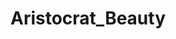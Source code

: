 # Aristocrat_Beauty
<!-- 
# Welcome to Valognan City
#### Project One: UI/UX Design
###### Developed by Lanique Lynn Peterson

[<img width="641" alt="Valognan City Homepage" src="https://raw.githubusercontent.com/La-Nique/CyberPunk_Reality/main/src/components/pudding/home-ss.png">](https://github.com/La-Nique)

### Synposis

Hover over to Valognan City and experience the ultimate combination of quantum traveling, digital glitz, and exponential intellectual advancement. 

Come get lost in a lively city where robots roam the streets and holographic advertisements light up the skies. Indulge in the latest in cyberwear and high-tech gadgets, and be amazed by the breathtaking architecture that blends the past and the future. The future is now, and it's all happening here.

### Backstory + Inspiration-- Developer's words

> Choose a place/destination (real or fictional) and create a React app to advertise it (attractions, restaurants, historical sites, etc...)

Valognan City was inspired by Night City from CyberPunk, the video game, and Tron. 

### How-to

```$
$ npm start
```

## React JavaScript Site Demo

### Homepage

[<img width="641" alt="Valognan City Homepage" src="https://raw.githubusercontent.com/La-Nique/CyberPunk_Reality/c18581b30427e0f6890864fa58a6fb72b272f82d/src/components/pudding/homepage.gif">](https://github.com/La-Nique)

### Entirety

[<img width="641" alt="Valognan City Homepage" src="https://github.com/La-Nique/CyberPunk_Reality/blob/c18581b30427e0f6890864fa58a6fb72b272f82d/src/components/pudding/pudding.gif?raw=true">](https://github.com/La-Nique)

### Error Page

[<img width="641" alt="Valognan City Homepage" src="https://raw.githubusercontent.com/La-Nique/CyberPunk_Reality/c18581b30427e0f6890864fa58a6fb72b272f82d/src/components/pudding/error.gif">](https://github.com/La-Nique)

<br>

### Project Breakdown

- [x] Git workflow. 
Must use feature branch workflow and create pull requests before merging feature branches.
- [x] Correctness of other tools used. 
(i.e. should *only* be using React, React-Router, and vanilla CSS)
- [x] User experience. 
How does it feel to use and navigate your website? Is the content presented to the user in a readable and useful manner? This includes colors, fonts, and backgrounds chosen.
- [x] All content criteria are met:
    - [x] There is a visually appealing homepage to greet the user and introduce the location chosen. 
    - [x] There should be links to at least three other pages. 
    - [x] Each of the three pages should have information regarding what someone who visits the location should/could do. 
    - [x] For each page, please choose at least 2 subtopics. For example, a page on places to eat should feature at least two restaurants. 
    - [x] Each subtopic should have a photo and a description. 

###### Final Grade: 50/50

#### [Professor's](https://github.com/mtlynch3) Feedback:
> Really awesome job with this project! Very creative and consistent with your branding and has a lovely user experience. 

<br>

###### **All Rights Reserved © [Lanique Lynn Peterson](https://github.com/La-Nique)** -->

<!-- PROFESSOR'S NOTES

Install react-router-dom:

```npm install react-router-dom```
For reference:
[Adding custom fonts](https://blog.greenroots.info/3-quick-ways-to-add-fonts-to-your-react-app)
[Feature Branch Workflow](https://www.atlassian.com/git/tutorials/comparing-workflows/feature-branch-workflow)
[Git notes](https://docs.google.com/document/d/1IiKHX0lIk7n_AlNIttbD1d1ICukPVodbYmWj0IaCSPE/edit?usp=sharing) -->
